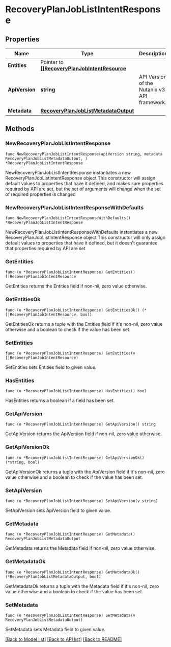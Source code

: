 # RecoveryPlanJobListIntentResponse

## Properties

Name | Type | Description | Notes
------------ | ------------- | ------------- | -------------
**Entities** | Pointer to [**[]RecoveryPlanJobIntentResource**](RecoveryPlanJobIntentResource.md) |  | [optional] 
**ApiVersion** | **string** | API Version of the Nutanix v3 API framework. | [readonly] [default to "3.1.0"]
**Metadata** | [**RecoveryPlanJobListMetadataOutput**](RecoveryPlanJobListMetadataOutput.md) |  | 

## Methods

### NewRecoveryPlanJobListIntentResponse

`func NewRecoveryPlanJobListIntentResponse(apiVersion string, metadata RecoveryPlanJobListMetadataOutput, ) *RecoveryPlanJobListIntentResponse`

NewRecoveryPlanJobListIntentResponse instantiates a new RecoveryPlanJobListIntentResponse object
This constructor will assign default values to properties that have it defined,
and makes sure properties required by API are set, but the set of arguments
will change when the set of required properties is changed

### NewRecoveryPlanJobListIntentResponseWithDefaults

`func NewRecoveryPlanJobListIntentResponseWithDefaults() *RecoveryPlanJobListIntentResponse`

NewRecoveryPlanJobListIntentResponseWithDefaults instantiates a new RecoveryPlanJobListIntentResponse object
This constructor will only assign default values to properties that have it defined,
but it doesn't guarantee that properties required by API are set

### GetEntities

`func (o *RecoveryPlanJobListIntentResponse) GetEntities() []RecoveryPlanJobIntentResource`

GetEntities returns the Entities field if non-nil, zero value otherwise.

### GetEntitiesOk

`func (o *RecoveryPlanJobListIntentResponse) GetEntitiesOk() (*[]RecoveryPlanJobIntentResource, bool)`

GetEntitiesOk returns a tuple with the Entities field if it's non-nil, zero value otherwise
and a boolean to check if the value has been set.

### SetEntities

`func (o *RecoveryPlanJobListIntentResponse) SetEntities(v []RecoveryPlanJobIntentResource)`

SetEntities sets Entities field to given value.

### HasEntities

`func (o *RecoveryPlanJobListIntentResponse) HasEntities() bool`

HasEntities returns a boolean if a field has been set.

### GetApiVersion

`func (o *RecoveryPlanJobListIntentResponse) GetApiVersion() string`

GetApiVersion returns the ApiVersion field if non-nil, zero value otherwise.

### GetApiVersionOk

`func (o *RecoveryPlanJobListIntentResponse) GetApiVersionOk() (*string, bool)`

GetApiVersionOk returns a tuple with the ApiVersion field if it's non-nil, zero value otherwise
and a boolean to check if the value has been set.

### SetApiVersion

`func (o *RecoveryPlanJobListIntentResponse) SetApiVersion(v string)`

SetApiVersion sets ApiVersion field to given value.


### GetMetadata

`func (o *RecoveryPlanJobListIntentResponse) GetMetadata() RecoveryPlanJobListMetadataOutput`

GetMetadata returns the Metadata field if non-nil, zero value otherwise.

### GetMetadataOk

`func (o *RecoveryPlanJobListIntentResponse) GetMetadataOk() (*RecoveryPlanJobListMetadataOutput, bool)`

GetMetadataOk returns a tuple with the Metadata field if it's non-nil, zero value otherwise
and a boolean to check if the value has been set.

### SetMetadata

`func (o *RecoveryPlanJobListIntentResponse) SetMetadata(v RecoveryPlanJobListMetadataOutput)`

SetMetadata sets Metadata field to given value.



[[Back to Model list]](../README.md#documentation-for-models) [[Back to API list]](../README.md#documentation-for-api-endpoints) [[Back to README]](../README.md)


